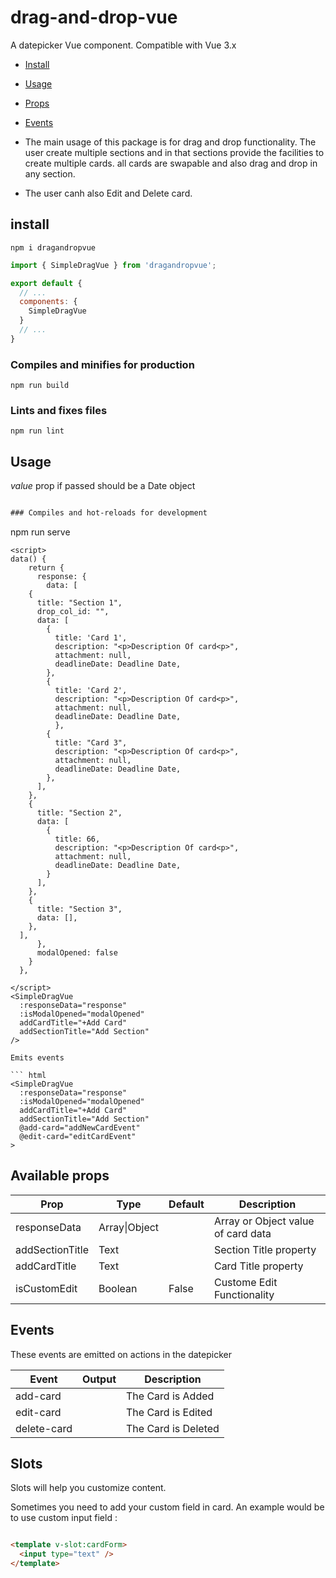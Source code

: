 # drag-and-drop-vue

A datepicker Vue component. Compatible with Vue 3.x

- [Install](#install)
- [Usage](#usage)
- [Props](#available-props)
- [Events](#events)

- The main usage of this package is for drag and drop functionality. The user create multiple sections and in that sections provide the facilities to create multiple cards. all cards are swapable and also drag and drop in any section. 
- The user canh also Edit and Delete card. 

## install
```
npm i dragandropvue
```
``` javascript
import { SimpleDragVue } from 'dragandropvue';

export default {
  // ...
  components: {
    SimpleDragVue
  }
  // ...
}
```
### Compiles and minifies for production
```
npm run build
```

### Lints and fixes files
```
npm run lint
```
## Usage

<SimpleDragVue />

*value* prop if passed should be a Date object

``` html

### Compiles and hot-reloads for development
```
npm run serve
```
<script>
data() {
    return {
      response: {
        data: [
    {
      title: "Section 1",
      drop_col_id: "",
      data: [
        { 
          title: 'Card 1',
          description: "<p>Description Of card<p>",
          attachment: null,
          deadlineDate: Deadline Date, 
        },
        { 
          title: 'Card 2',
          description: "<p>Description Of card<p>",
          attachment: null,
          deadlineDate: Deadline Date,
          },
        { 
          title: "Card 3",
          description: "<p>Description Of card<p>",
          attachment: null,
          deadlineDate: Deadline Date,
        },
      ],
    },
    {
      title: "Section 2",
      data: [
        { 
          title: 66, 
          description: "<p>Description Of card<p>",
          attachment: null,
          deadlineDate: Deadline Date,
        }
      ],
    },
    {
      title: "Section 3",
      data: [],
    },
  ],
      },
      modalOpened: false
    }
  },

</script>
<SimpleDragVue
  :responseData="response"
  :isModalOpened="modalOpened"
  addCardTitle="+Add Card"
  addSectionTitle="Add Section"
/>

Emits events

``` html
<SimpleDragVue
  :responseData="response"
  :isModalOpened="modalOpened"
  addCardTitle="+Add Card"
  addSectionTitle="Add Section"
  @add-card="addNewCardEvent"
  @edit-card="editCardEvent"
>
```

## Available props


| Prop                          | Type            | Default     | Description                              |
|-------------------------------|-----------------|-------------|------------------------------------------|
| responseData                  | Array\|Object   |             | Array or Object value of card data       |
| addSectionTitle               | Text            |             | Section Title property                   |
| addCardTitle                  | Text            |             | Card Title property                      |
| isCustomEdit                  | Boolean         | False       | Custome Edit Functionality               |


## Events

These events are emitted on actions in the datepicker

| Event             | Output     | Description                          |
|-------------------|------------|--------------------------------------|
| add-card          |            | The Card is Added                    |
| edit-card         |            | The Card is Edited                   |
| delete-card       |            | The Card is Deleted                  |


## Slots

Slots will help you customize content. 

Sometimes you need to add your custom field in card.
An example would be to use custom input field :
``` html

<template v-slot:cardForm>
  <input type="text" />
</template>

```

